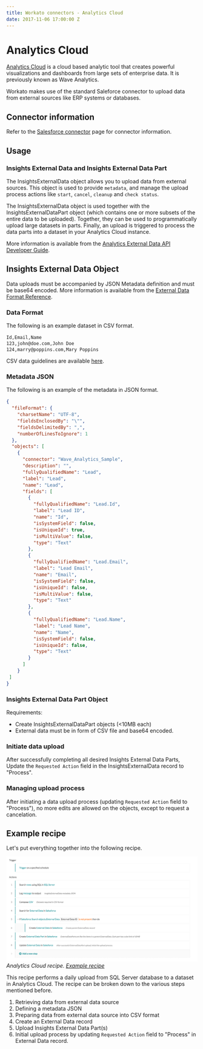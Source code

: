 ```yaml
---
title: Workato connectors - Analytics Cloud
date: 2017-11-06 17:00:00 Z
---
```


# Analytics Cloud
[Analytics Cloud](https://www.salesforce.com/products/einstein-analytics/features/) is a cloud based analytic tool that creates powerful visualizations and dashboards from large sets of enterprise data. It is previously known as Wave Analytics.

Workato makes use of the standard Saleforce connector to upload data from external sources like ERP systems or databases.

## Connector information
Refer to the [Salesforce connector](salesforce.md) page for connector information.

## Usage

### Insights External Data and Insights External Data Part
The InsightsExternalData object allows you to upload data from external sources. This object is used to provide `metadata`, and manage the upload process actions like `start`, `cancel`, `cleanup` and `check status`.

The InsightsExternalData object is used together with the InsightsExternalDataPart object (which contains one or more subsets of the entire data to be uploaded). Together, they can be used to programmatically upload large datasets in parts. Finally, an upload is triggered to process the data parts into a dataset in your Analytics Cloud instance.

More information is available from the [Analytics External Data API Developer Guide](https://developer.salesforce.com/docs/atlas.en-us.bi_dev_guide_ext_data.meta/bi_dev_guide_ext_data/bi_ext_data_object_externaldatapart.htm).

## Insights External Data Object
Data uploads must be accompanied by JSON Metadata definition and must be base64 encoded. More information is available from the [External Data Format Reference](https://developer.salesforce.com/docs/atlas.en-us.206.0.bi_dev_guide_ext_data_format.meta/bi_dev_guide_ext_data_format/bi_ext_data_schema_reference.htm).

### Data Format
The following is an example dataset in CSV format.

```csv
Id,Email,Name
123,john@doe.com,John Doe
124,marry@poppins.com,Mary Poppins
```

CSV data guidelines are available [here](https://developer.salesforce.com/docs/atlas.en-us.206.0.bi_dev_guide_ext_data_format.meta/bi_dev_guide_ext_data_format/bi_ext_data_schema_overview.htm).

### Metadata JSON
The following is an example of the metadata in JSON format.

```json
{
  "fileFormat": {
    "charsetName": "UTF-8",
    "fieldsEnclosedBy": "\"",
    "fieldsDelimitedBy": ",",
    "numberOfLinesToIgnore": 1
  },
  "objects": [
    {
      "connector": "Wave_Analytics_Sample",
      "description": "",
      "fullyQualifiedName": "Lead",
      "label": "Lead",
      "name": "Lead",
      "fields": [
        {
          "fullyQualifiedName": "Lead.Id",
          "label": "Lead ID",
          "name": "Id",
          "isSystemField": false,
          "isUniqueId": true,
          "isMultiValue": false,
          "type": "Text"
        },
        {
          "fullyQualifiedName": "Lead.Email",
          "label": "Lead Email",
          "name": "Email",
          "isSystemField": false,
          "isUniqueId": false,
          "isMultiValue": false,
          "type": "Text"
        },
        {
          "fullyQualifiedName": "Lead.Name",
          "label": "Lead Name",
          "name": "Name",
          "isSystemField": false,
          "isUniqueId": false,
          "type": "Text"
        }
      ]
    }
 ]
}

```

### Insights External Data Part Object

Requirements:
- Create InsightsExternalDataPart objects (<10MB each)
- External data must be in form of CSV file and base64 encoded.

### Initiate data upload
After successfully completing all desired Insights External Data Parts, Update the `Requested Action` field in the InsightsExternalData record to "Process".

### Managing upload process
After initiating a data upload process (updating `Requested Action` field to "Process"), no more edits are allowed on the objects, except to request a cancelation.

## Example recipe
Let's put everything together into the following recipe.

![Analytics Cloud sample recipe](/assets/images/analytics_cloud/analytics-cloud-sample-recipe.png)
*Analytics Cloud recipe. [Example recipe](https://www.workato.com/recipes/607500)*

This recipe performs a daily upload from SQL Server database to a dataset in Analytics Cloud. The recipe can be broken down to the various steps mentioned before.
1. Retrieving data from external data source
2. Defining a metadata JSON
3. Preparing data from external data source into CSV format
4. Create an External Data record
5. Upload Insights External Data Part(s)
6. Initial upload process by updating `Requested Action` field to "Process" in External Data record.
